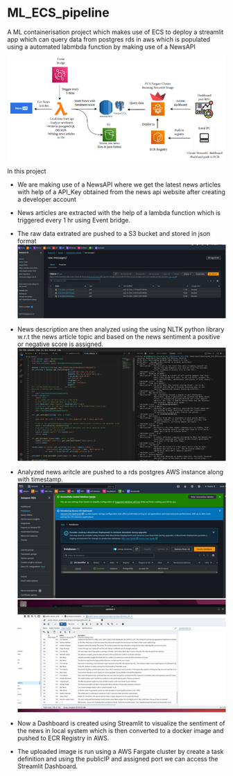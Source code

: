 # ML_ECS_pipeline
A ML containerisation project which makes use of ECS to deploy a streamlit app which can query data from postgres rds in aws which is populated using a automated labmbda function by making use of a NewsAPI

![Architecture](https://github.com/ansel9618/ML_ECS_pipeline/blob/main/images/Architecture.png)

In this project

* We are making use of a NewsAPI where we get the latest news articles with help of a API_Key obtained from the news api website
  after creating a developer account

* News articles are extracted with the help of a lambda function which is triggered every 1 hr using Event bridge.

* The raw data extrated are pushed to a S3 bucket and stored in json format
  ![](https://github.com/ansel9618/ML_ECS_pipeline/blob/main/images/10.0_.png)

* News description are then analyzed using the using NLTK python library w.r.t the news article topic and based on the news sentiment a positive or negative score is assigned.
  ![](https://github.com/ansel9618/ML_ECS_pipeline/blob/main/images/3.0_.png)

* Analyzed  news aritcle are pushed to a rds postgres AWS instance along with timestamp.
  ![](https://github.com/ansel9618/ML_ECS_pipeline/blob/main/images/1.0_.png)
  ![](https://github.com/ansel9618/ML_ECS_pipeline/blob/main/images/9.0_.png)
  
* Now a Dashboard is created using Streamlit to visualize the sentiment of the news in local system which is then converted to a docker image and pushed to ECR Registry in AWS.

* The uploaded image is run using a AWS Fargate cluster by create a task definition and using the publicIP and assigned port
  we can access the Streamlit Dashboard.

